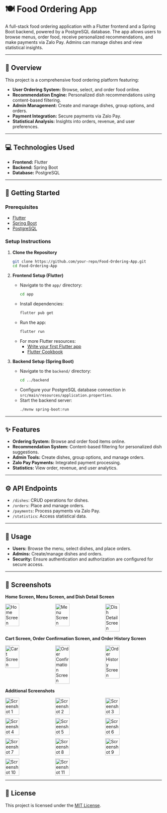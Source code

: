 # 🍽️ Food Ordering App

A full-stack food ordering application with a Flutter frontend and a Spring Boot backend, powered by a PostgreSQL database. The app allows users to browse menus, order food, receive personalized recommendations, and make payments via Zalo Pay. Admins can manage dishes and view statistical insights.

---

## 📝 Overview

This project is a comprehensive food ordering platform featuring:
- **User Ordering System:** Browse, select, and order food online.
- **Recommendation Engine:** Personalized dish recommendations using content-based filtering.
- **Admin Management:** Create and manage dishes, group options, and orders.
- **Payment Integration:** Secure payments via Zalo Pay.
- **Statistical Analysis:** Insights into orders, revenue, and user preferences.

---

## 💻 Technologies Used

- **Frontend:** Flutter
- **Backend:** Spring Boot
- **Database:** PostgreSQL

---

## 🚀 Getting Started

### Prerequisites

- [Flutter](https://docs.flutter.dev/get-started/install)
- [Spring Boot](https://spring.io/projects/spring-boot)
- [PostgreSQL](https://www.postgresql.org/download/)

### Setup Instructions

1. **Clone the Repository**
   ```bash
   git clone https://github.com/your-repo/Food-Ordering-App.git
   cd Food-Ordering-App
   ```

2. **Frontend Setup (Flutter)**
   - Navigate to the `app/` directory:
     ```bash
     cd app
     ```
   - Install dependencies:
     ```bash
     flutter pub get
     ```
   - Run the app:
     ```bash
     flutter run
     ```
   - For more Flutter resources:
     - [Write your first Flutter app](https://docs.flutter.dev/get-started/codelab)
     - [Flutter Cookbook](https://docs.flutter.dev/cookbook)

3. **Backend Setup (Spring Boot)**
   - Navigate to the `backend/` directory:
     ```bash
     cd ../backend
     ```
   - Configure your PostgreSQL database connection in `src/main/resources/application.properties`.
   - Start the backend server:
     ```bash
     ./mvnw spring-boot:run
     ```

---

## ✨ Features

- **Ordering System:** Browse and order food items online.
- **Recommendation System:** Content-based filtering for personalized dish suggestions.
- **Admin Tools:** Create dishes, group options, and manage orders.
- **Zalo Pay Payments:** Integrated payment processing.
- **Statistics:** View order, revenue, and user analytics.

---

## ⚙️ API Endpoints

- `/dishes`: CRUD operations for dishes.
- `/orders`: Place and manage orders.
- `/payments`: Process payments via Zalo Pay.
- `/statistics`: Access statistical data.

---

## 📖 Usage

- **Users:** Browse the menu, select dishes, and place orders.
- **Admins:** Create/manage dishes and orders.
- **Security:** Ensure authentication and authorization are configured for secure access.

---

## 📸 Screenshots
**Home Screen, Menu Screen, and Dish Detail Screen**
<div style="display: flex; flex-wrap: wrap; gap: 10px;">
  <img src="https://github.com/vocongbinh/food_delivery_app/assets/93437219/7d4bb1f2-2e54-4e52-8fe4-84cbbf348c3c" alt="Home Screen" style="width: 30%;">
  <img src="https://github.com/vocongbinh/food_delivery_app/assets/93437219/4343cc24-be3b-4faa-9425-69fe506c28d2" alt="Menu Screen" style="width: 30%;">
  <img src="https://github.com/vocongbinh/food_delivery_app/assets/93437219/cbd41ca5-2cc8-42d0-b2c0-4d9b9bc02265" alt="Dish Detail Screen" style="width: 30%;">
</div>

**Cart Screen, Order Confirmation Screen, and Order History Screen**
<div style="display: flex; flex-wrap: wrap; gap: 10px;">
  <img src="https://github.com/vocongbinh/food_delivery_app/assets/93437219/55342875-6807-4891-b48f-e4218fa3a350" alt="Cart Screen" style="width: 30%;">
  <img src="https://github.com/vocongbinh/food_delivery_app/assets/93437219/7ee60a66-2ac3-4eeb-9235-76566f83b391" alt="Order Confirmation Screen" style="width: 30%;">
  <img src="https://github.com/vocongbinh/food_delivery_app/assets/93437219/a57a841c-0192-4a46-a5f7-67f100287bdd" alt="Order History Screen" style="width: 30%;">
</div>

**Additional Screenshots**
<div style="display: flex; flex-wrap: wrap; gap: 10px;">
  <img src="https://github.com/vocongbinh/food_delivery_app/assets/93437219/eb2b6852-9297-476e-8eca-88d6a8a1b44b" alt="Screenshot 1" style="width: 30%;">
  <img src="https://github.com/vocongbinh/food_delivery_app/assets/93437219/170e86a2-2389-4a9d-9103-f2da87ea1824" alt="Screenshot 2" style="width: 30%;">
  <img src="https://github.com/vocongbinh/food_delivery_app/assets/93437219/7200a09e-1c1a-48d2-b502-23240d1b23c5" alt="Screenshot 3" style="width: 30%;">
  <img src="https://github.com/vocongbinh/food_delivery_app/assets/93437219/6e5ff37a-1d3a-4c30-bbb7-43331e459443" alt="Screenshot 4" style="width: 30%;">
  <img src="https://github.com/vocongbinh/food_delivery_app/assets/93437219/1934e5ea-9687-46e3-b2c5-664e6d86cd41" alt="Screenshot 5" style="width: 30%;">
  <img src="https://github.com/vocongbinh/food_delivery_app/assets/93437219/d1766811-de66-4ccf-a395-ea449c3389f2" alt="Screenshot 6" style="width: 30%;">
  <img src="https://github.com/vocongbinh/food_delivery_app/assets/93437219/b194be75-181f-4bc3-a1a8-44e9b290d6fc" alt="Screenshot 7" style="width: 30%;">
  <img src="https://github.com/vocongbinh/food_delivery_app/assets/93437219/5a4e437f-e763-459a-8648-50f5cb0576c3" alt="Screenshot 8" style="width: 30%;">
  <img src="https://github.com/vocongbinh/food_delivery_app/assets/93437219/aa459b94-caed-40a0-93f6-69d8d5fde3ea" alt="Screenshot 9" style="width: 30%;">
  <img src="https://github.com/vocongbinh/food_delivery_app/assets/93437219/3005f486-88ba-4c15-af72-d9ef8351051f" alt="Screenshot 10" style="width: 30%;">
  <img src="https://github.com/vocongbinh/food_delivery_app/assets/93437219/027c99e3-95d7-4242-96e4-05aac611f456" alt="Screenshot 11" style="width: 30%;">
</div>

---

## 📄 License

This project is licensed under the [MIT License](LICENSE). 